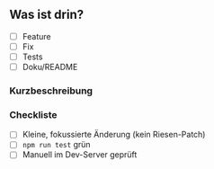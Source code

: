 ## Was ist drin?
- [ ] Feature
- [ ] Fix
- [ ] Tests
- [ ] Doku/README

### Kurzbeschreibung
<!-- 1-3 Sätze -->

### Checkliste
- [ ] Kleine, fokussierte Änderung (kein Riesen-Patch)
- [ ] `npm run test` grün
- [ ] Manuell im Dev-Server geprüft
